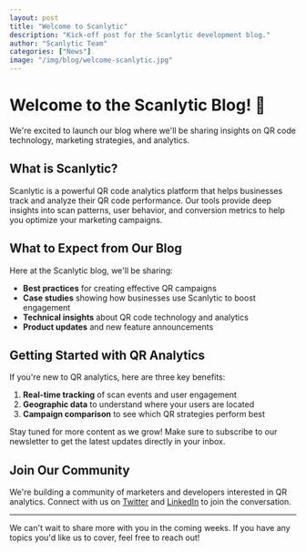 ```yaml
---
layout: post
title: "Welcome to Scanlytic"
description: "Kick‑off post for the Scanlytic development blog."
author: "Scanlytic Team"
categories: ["News"]
image: "/img/blog/welcome-scanlytic.jpg"
---
```


# Welcome to the Scanlytic Blog! 🎉

We're excited to launch our blog where we'll be sharing insights on QR code technology, marketing strategies, and analytics.

## What is Scanlytic?

Scanlytic is a powerful QR code analytics platform that helps businesses track and analyze their QR code performance. Our tools provide deep insights into scan patterns, user behavior, and conversion metrics to help you optimize your marketing campaigns.

## What to Expect from Our Blog

Here at the Scanlytic blog, we'll be sharing:

- **Best practices** for creating effective QR campaigns
- **Case studies** showing how businesses use Scanlytic to boost engagement
- **Technical insights** about QR code technology and analytics
- **Product updates** and new feature announcements

## Getting Started with QR Analytics

If you're new to QR analytics, here are three key benefits:

1. **Real-time tracking** of scan events and user engagement
2. **Geographic data** to understand where your users are located
3. **Campaign comparison** to see which QR strategies perform best

Stay tuned for more content as we grow! Make sure to subscribe to our newsletter to get the latest updates directly in your inbox.

## Join Our Community

We're building a community of marketers and developers interested in QR analytics. Connect with us on [Twitter](https://twitter.com) and [LinkedIn](https://linkedin.com) to join the conversation.

---

We can't wait to share more with you in the coming weeks. If you have any topics you'd like us to cover, feel free to reach out!
